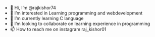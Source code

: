 - 👋 Hi, I’m @rajkishor74
- 👀 I’m interested in Learning programming and webdevelopment
- 🌱 I’m currently learning C language
- 💞️ I’m looking to collaborate on learning experience in programming
- 📫 How to reach me on instagram raj_kishor01

<!---
rajkishor74/rajkishor74 is a ✨ special ✨ repository because its `README.md` (this file) appears on your GitHub profile.
You can click the Preview link to take a look at your changes.
--->
